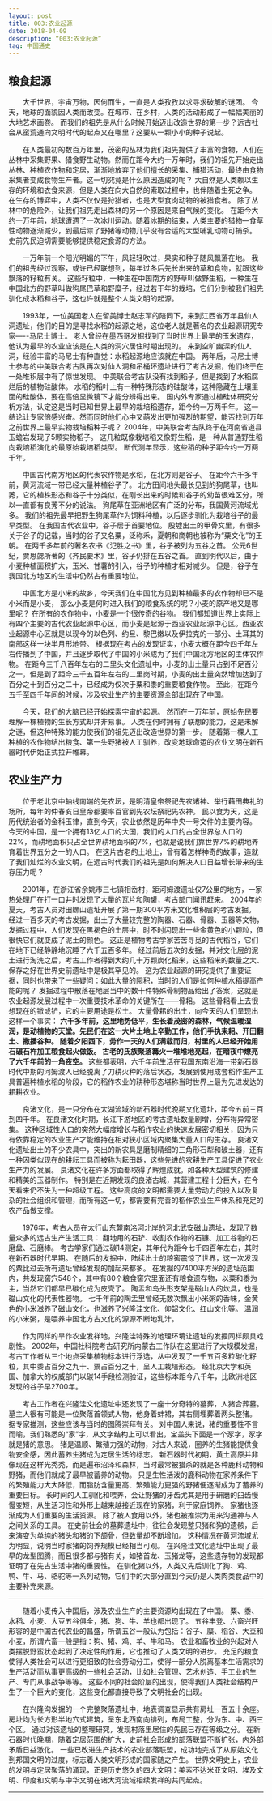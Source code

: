 ```yaml
---
layout: post
title: 003:农业起源
date: 2018-04-09
description: “003:农业起源”
tag: 中国通史
---
```


## 粮食起源

&emsp;&emsp;大千世界，宇宙万物，因何而生，一直是人类孜孜以求寻求破解的谜团。
今天，地球的面貌因人类而改变。在城市、在乡村，人类的活动形成了一幅幅美丽的大地艺术画卷。
而我们的祖先是从什么时候开始迈出改造世界的第一步？远古社会从蛮荒通向文明时代的起点又在哪里？这要从一颗小小的种子说起。

&emsp;&emsp;在人类最初的数百万年里，茂密的丛林为我们祖先提供了丰富的食物，人们在丛林中采集野果、猎食野生动物。然而在距今大约一万年时，我们的祖先开始走出丛林、种植农作物和定居，渐渐地放弃了他们擅长的采集、捕猎活动，最终由食物采集者变成食物生产者。这一切究竟是什么原因造成的呢？
大自然是人类赖以生存的环境和衣食来源，但是人类在向大自然的索取过程中，也伴随着生死之争。
在生存的博弈中，人类不仅仅是狩猎者，也是大型食肉动物的被猎食者。
除了丛林中的危险外，让我们祖先走出森林的另一个原因是来自气候的变化。
在距今大约一万年前，地球遭遇了一次冰川运动。随着冰期的结束，人类主要的猎物—食草性动物逐渐减少，到最后除了野猪等动物几乎没有合适的大型哺乳动物可捕杀。
史前先民迫切需要能够提供稳定食源的方法。

&emsp;&emsp;一万年前一个阳光明媚的下午，风轻轻吹过，果实和种子随风飘落在地。
我们的祖先经过观察，或许已经联想到，每年过冬后先长出来的草和食物，就跟这些飘落的籽粒有关。
这些籽粒中，一种生在中国南方的野草叫做野生稻，一种生在中国北方的野草叫做狗尾巴草和野糜子，经过若干年的栽培，它们分别被我们祖先驯化成水稻和谷子，这也许就是整个人类文明的起源。

&emsp;&emsp;1993年，一位美国老人在留美博士赵志军的陪同下，来到江西省万年县仙人洞遗址，他们的目的是寻找水稻的起源之地，这位老人就是著名的农业起源研究专家—--马尼士博士。
老人曾经在墨西哥发掘找到了当时世界上最早的玉米遗存，他认为最早的农业应该是在人类的洞穴居住时期出现的。
来到空旷幽深的仙人洞，经验丰富的马尼士有种直觉：水稻起源地应该就在中国。
两年后，马尼士博士参与的中美联合考古队再次对仙人洞和吊桶环遗址进行了考古发掘，他们终于在一处堆积层中有了惊世发现。
中美联合考古队没有找到稻子，但是找到了水稻腐烂后的植物硅酸体。
水稻的稻叶上有一种特殊形态的硅酸体，这种隐藏在土壤里面的硅酸体，要在高倍显微镜下才能分辨得出来。
国内外专家通过植硅体研究分析方法，认定这是当时已知世界上最早的栽培稻遗存，距今约一万两千年。
这一结论让专家倍感兴奋。然而同时他们心中又萌发出更加强烈的期望，能否找到万年之前世界上最早实物栽培稻种子呢？
2004年，中美联合考古队终于在河南省道县玉蟾岩发现了5颗实物稻子。
这几粒既像栽培稻又像野生稻，是一种从普通野生稻向栽培稻演化的最原始栽培稻类型。
断代测年显示，这些稻的种子距今约一万两千年。 

&emsp;&emsp;中国古代南方地区的代表农作物是水稻，在北方则是谷子。
在距今六千多年前，黄河流域一带已经大量种植谷子了。 
北方田间地头最长见到的狗尾草，也叫莠，它的植株形态和谷子十分类似，在刚长出来的时候和谷子的幼苗很难区分，所以一直都有良莠不分的说法。
狗尾草在亚洲地区有广泛的分布，我国黄河流域尤多。
我们的祖先最早把野生狗尾草作为饲料种植，以后逐步驯化为栽培谷子的最早类型。
在我国古代农业中，谷子居于首要地位。
殷墟出土的甲骨文里，有很多关于谷子的记载，当时的谷子又名粟，泛称禾，夏朝和商朝也被称为“粟文化”的王朝。
在两千多年前的著名农书《氾胜之书》里，谷子被列为五谷之首。 
公元6世纪，贾思勰所著的《齐民要术》里，谷子仍排在五谷之首。
直到明代以后，由于小麦种植面积扩大，玉米、甘薯的引入，谷子的种植才相对减少。
但是，谷子在我国北方地区的生活中仍然占有重要地位。  

&emsp;&emsp;中国北方是小米的故乡，今天我们在中国北方见到种植最多的农作物却已不是小米而是小麦， 那么小麦是何时进入我们的粮食系统的呢？小麦的原产地又是哪里呢？ 
在所有的农作物中，小麦是一个很传奇的谷物。
我们都知道世界上实际上有四个主要的古代农业起源中心区，而小麦是起源于西亚农业起源中心区。西亚农业起源中心区就是以现今的以色列、约旦、黎巴嫩以及伊拉克的一部分、土耳其的南部这样一块半月形地带。
根据现在考古的发现证实，小麦大概在距今四千年左右传播到了中国，并且逐步取代了中国的小米成为了我们中国北方地区的主体农作物。
在距今三千八百年左右的二里头文化遗址中，小麦的出土量只占到不足百分之一，但是到了距今三千五百年左右的二里岗时期，小麦的出土量突然增加达到了百分之十到百分之二十，已经成为仅次于粟和黍的重要粮食作物。 
至此，在距今五千至四千年间的时候，涉及农业生产的主要资源全部出现在了中国。

&emsp;&emsp;今天，我们的大脑已经开始探索宇宙的起源。
然而在一万年前，原始先民要理解一棵植物的生长方式却并非易事。
人类在何时拥有了联想的能力，这是未解之谜，但这种特殊的能力使我们的祖先迈出改造世界的第一步。
随着第一棵人工种植的农作物结出粮食、第一头野猪被人工驯养，改变地球命运的农业文明在新石器时代伊始正式拉开帷幕。


## 农业生产力

&emsp;&emsp;位于老北京中轴线南端的先农坛，是明清皇帝祭祀先农诸神、举行藉田典礼的场所，每年的仲春亥日皇帝都要率百官到先农坛祭祀先农神。 
民以食为天，这是历代统治者的金科玉律，直到今天，农业依然是历年中央一号文件的主要内容。 
今天的中国，是一个拥有13亿人口的大国，我们的人口约占全世界总人口的22%，而耕地面积只占全世界耕地面积的7%，也就是说我们靠世界7%的耕地养育着世界五分之一的人口。
在这片古老的土地上，曾有着怎样神奇的故事，造就了我们灿烂的农业文明，在远古时代我们的祖先是如何解决人口日益增长带来的生存压力呢？ 

&emsp;&emsp;2001年，在浙江省余姚市三七镇相岙村，距河姆渡遗址仅7公里的地方，一家热处理厂在打一口井时发现了大量的瓦片和陶罐，考古部门闻讯赶来。 
2004年的夏天，考古人员对田螺山遗址开展了第一期300平方米文化堆积层的考古发掘。
经过一百多天的考古发掘，出土了大量较完整的陶器、石器、骨器、玉器等文物，发掘过程中，人们发现在黑褐色的土层中，时不时闪现出一些金黄色的小颗粒，但很快它们就变成了泥土的颜色。
这正是植物考古学家苦苦寻觅的古代稻谷，它们在地下已经静静地沉睡了六千五百多年。
经过前后五次的发掘，并对文化层的泥土进行淘洗之后，考古工作者得到大约几十万颗炭化稻米，这些稻米的数量之大、保存之好在世界史前遗址中是极其罕见的。
这为农业起源的研究提供了重要证据，同时也带来了一些疑问：如此大量的囤积，当时的人们是如何种植水稻提高产能的呢？
发掘过程中散落在地层当中的数十件特殊骨制物品给出了答案，这就是农业起源发展过程中一次重要技术革命的关键所在——骨耜。
这些骨耜看上去很想现在的锨或铲，它的主要用途是松土。 
大量骨耜的出土，向今天的人们呈现出这样一个事实：
**六千多年前，这里地势低平，生长着茂密的森林，气候温暖湿润，是动植物的天堂。先民们在这一大片土地上辛勤工作，他们手执耒耜、开田翻土、撒播谷种。 随着夕阳西下，劳作一天的人们满载而归，村里的人已经开始用石碾石杵加工粮食起火做饭。
古老的氏族聚落篝火一堆堆地亮起，在暗夜中燎亮了六千年前的一角夜空。**
这些都表明，六千年前生活在我国东南沿海一带新石器时代中期的河姆渡人已经脱离了刀耕火种的落后状态，发展到使用成套稻作生产工具普遍种植水稻的阶段，它的稻作农业的耕种形态堪称当时世界上最为先进发达的耜耕农业。

&emsp;&emsp;良渚文化，是一只分布在太湖流域的新石器时代晚期文化遗址，距今五前三百到四千年。
在良渚文化时期，长江下游地区的考古遗址数量剧增，分布得异常密集。
这种区域性人口的突然大幅度增长与稻作农业的快速发展密切相关，因为只有依靠稳定的农业生产才能维持在相对狭小区域内聚集大量人口的生存。
良渚文化遗址出土的不少农具中，突出的新农具是磨制精细的三角形石犁和破土器，还有一种因类似现在的耕耘工具而被称为耘田器，这些先进的农耕生产工具促进了农业生产力的发展。
良渚文化在许多方面都取得了辉煌成就，如各种大型建筑的修建和精美的玉器制作。
特别是在近期发现的良渚古城，其营建工程十分巨大，在今天看来仍不失为一种超级工程。
这些高度的文明都需要大量劳动力的投入以及复杂的社会组织和管理，而所有这一切，都需要有完善的稻作农业生产体系和充足的农产品做支撑。

&emsp;&emsp;1976年，考古人员在太行山东麓南洺河北岸的河北武安磁山遗址，发现了数量众多的远古生产生活工具： 翻地用的石铲、收割农作物的石镰、加工谷物的石磨盘、石磨棒。
考古学家们通过碳14测定，其年代为距今七千四百年左右，其时在新石器时代早期。
在随后的发掘中，陆续出土的粮窖震惊了世界，这一次发现的粟比过去所有遗址曾经发现的加起来都多。
在发掘的7400平方米的遗址范围内，共发现窖穴548个，其中有80个粮食窖穴里面还有粮食遗存物，以粟和黍为主，当然它们都早已碳化成为皮壳了。
陶盂和鸟头形支架是磁山人的炊具，也是磁山文化的代表性器物。 
七千年前的陶盂里曾经无数次飘出小米粥的香味，金黄色的小米滋养了磁山文化，也滋养了兴隆洼文化、仰韶文化、红山文化等。
温润的小米粥，是喂养中国北方古文化的源源不断地乳汁。 

&emsp;&emsp;作为同样的旱作农业发祥地，兴隆洼特殊的地理环境让遗址的发掘同样颇具戏剧性。
2002年，中国社科院考古研究所内蒙古工作队在这里进行了大规模发掘，考古工作者从三个地点采集植物标本进行浮选，从中发现了一千五百多粒碳化籽粒，其中黍占百分之九十、粟占百分之十，呈人工栽培形态。
经北京大学和英国、加拿大的权威部门以碳14手段检测验证，这些标本距今八千年，比欧洲地区发现的谷子早2700年。

&emsp;&emsp;考古工作者在兴隆洼文化遗址中还发现了一座十分奇特的墓葬，人猪合葬墓。
墓主人很有可能是一位聚落首领式人物，他身着蚌裙，其右侧埋葬着两头整猪。
据专家推测，这些应该与当时的图腾崇拜有关。
对中国人来说，猪的重要性不言而喻，我们熟悉的“家”字，从文字结构上可以看出，宝盖头下面是一个豕字，豕字就是猪的意思。
猪是温顺、繁殖力强的动物，对古人来说，圈养的生猪能提供食物安全感，因此蓄养生猪成为定居生活的标志。 
新石器时代初期，黄土高原并非像现在这样光秃秃，而是遍布沼泽和森林，当时最常被猎杀的就是各种鹿科动物和野猪，而他们就成了最早被蓄养的动物。
只是生性活泼的鹿科动物在家养条件下的繁殖能力大大降低，而脂肪含量更高、繁殖能力更强的野猪便逐渐成为了蓄养的重要目标。
长时间的人工驯化和喂养，会让野猪的牙齿尤其是用于研磨的臼齿慢慢变短，从生活习性和外形上越来越接近现在的家猪，利于家庭饲养。
家猪也逐渐成为人们重要的生活资源。
除了被人食用以外，猪也被推崇为用来沟通神与人之间关系的工具。 
在史前社会的墓葬遗址中，往往会发现整只猪和狗的遗骸，后来演变为单纯的猪头和猪的下颌骨，但数量却不断增加。
这种情况在黄河流域尤为明显，说明当时家猪的饲养规模已经相当可观。
在兴隆洼文化遗址中出现了最早的龙型图腾，而且很多都与猪有关，如猪首龙、玉猪龙等，这些遗存物的发现都证明了在先古生活中猪的重要性。
在驯化猪以外，人类又先后训化了狗、鸡、鸭、牛、马、骆驼等一系列动物，它们中的大部分直到今天仍是人类肉类食品中的主要补充来源。


***

&emsp;&emsp;随着小麦传入中国后，涉及农业生产的主要资源均出现在了中国。
粟、黍、水稻、小麦、大豆五谷俱全，猪、狗、牛、羊也都出现了。
五谷丰登、六畜兴旺形容的是中国古代农业的昌盛，所谓五谷一般认为包括：谷子、糜、稻谷、大豆和小麦，所谓六畜一般是指：狗、猪、鸡、羊、牛和马。
农业和畜牧业的兴起对人类摆脱野蛮状态起到了决定性的作用，它也推动了人类文明的进步。
充足的粮食使得人类社会可以进行更细致的社会劳动分工，使得一部分人脱离基本生活需求的生产活动而从事更高级的一些社会活动，比如社会管理、艺术创造、手工业的生产、专门从事战争等等。
这些不同的社会阶层的出现，使得我们人类社会结构产生了一个巨大的变化，这些变化都直接导致了文明社会的出现。 

&emsp;&emsp;在兴隆沟发掘的一个完整聚落遗址中，地表调查显示共有房址一百五十余座。
房址均为长方形半地穴式建筑，呈东北西南向排列，布局工整，分为东、中、西三个区。
通过对该遗址的整理研究，发现村落里居住的先民已存在等级之分。 
在新石器时代晚期，随着定居范围的扩大，史前社会形成的部落联盟不断扩张，内外部矛盾日益激化。
一些已改进生产技术的农业部落联盟，成功地完成了从原始文化到邦国文明的过度，标志着人类文明形成的国家随之产生。 
世界文明史上，农业的发明与定居聚落的涌现，正是历史悠久的四大文明：美索不达米亚文明、埃及文明、印度和文明与中华文明在诸大河流域相续发祥的共同起点。

***

